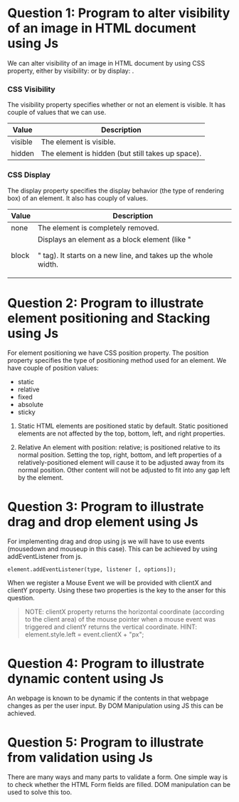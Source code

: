 # Question 1: Program to alter visibility of an image in HTML document using Js

We can alter visibility of an image in HTML document by using CSS property, either by visibility: or by display: .

### CSS Visibility

The visibility property specifies whether or not an element is visible. It has couple of values that we can use.

| Value     | Description                                              |
| --------- | -------------------------------------------------------- |
| visible   | The element is visible.                                  |
| hidden    | The element is hidden (but still takes up space).        |

### CSS Display

The display property specifies the display behavior (the type of rendering box) of an element. It also has couply of values.

| Value   | Description                                                                                                     |
| ------- | --------------------------------------------------------------------------------------------------------------- |
| none    | The element is completely removed.                                                                              |
| block   | Displays an element as a block element (like "<p>" tag). It starts on a new line, and takes up the whole width. |

# Question 2: Program to illustrate element positioning and Stacking using Js

For element positioning we have CSS position property.
The position property specifies the type of positioning method used for an element.
We have couple of position values:
+ static
+ relative
+ fixed
+ absolute
+ sticky

1. Static
HTML elements are positioned static by default.
Static positioned elements are not affected by the top, bottom, left, and right properties.

2. Relative
An element with position: relative; is positioned relative to its normal position.
Setting the top, right, bottom, and left properties of a relatively-positioned element will cause it to be adjusted away from its normal position. Other content will not be adjusted to fit into any gap left by the element.

# Question 3: Program to illustrate drag and drop element using Js

For implementing drag and drop using js we will have to use events (mousedown and mouseup in this case).
This can be achieved by using addEventListener from js.

```
element.addEventListener(type, listener [, options]);
```

When we register a Mouse Event we will be provided with clientX and clientY property.
Using these two properties is the key to the anser for this question.

> NOTE: clientX property returns the horizontal coordinate (according to the client area) of the mouse pointer when a mouse event was triggered and clientY returns the vertical coordinate.
> HINT: element.style.left = event.clientX + "px";

# Question 4: Program to illustrate dynamic content using Js

An webpage is known to be dynamic if the contents in that webpage changes as per the user input.
By DOM Manipulation using JS this can be achieved.

# Question 5: Program to illustrate from validation using Js

There are many ways and many parts to validate a form. One simple way is to check whether the HTML Form fields are filled. 
DOM manipulation can be used to solve this too.




